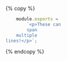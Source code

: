 <link href="/css/prism-a11y-dark.css" rel="stylesheet" />

{% copy %}
```js
    module.exports =
        `<p>These can
        span
    multiple
lines!</p>`;
```
{% endcopy %}

<script>
  async function handleCopyToClipboard(event) {
    const [preElement] = event.children;
    const { innerText, innerHTML } = preElement;

    if (navigator && navigator.clipboard) {
      try {
        await navigator.clipboard.writeText(innerText)
        preElement.textContent = 'Copied to clipboard!'
        setTimeout(() => preElement.innerHTML = innerHTML , 2000);
      } catch (err) {
        console.error('Failed to copy!', err)
      }
    }
  }
</script>
